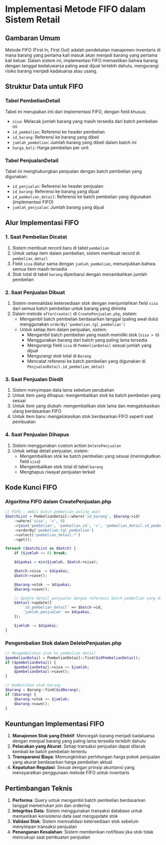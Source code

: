 # Implementasi Metode FIFO dalam Sistem Retail

## Gambaran Umum

Metode FIFO (First In, First Out) adalah pendekatan manajemen inventaris di mana barang yang pertama kali masuk akan menjadi barang yang pertama kali keluar. Dalam sistem ini, implementasi FIFO memastikan bahwa barang dengan tanggal kedaluwarsa paling awal dijual terlebih dahulu, mengurangi risiko barang menjadi kadaluarsa atau usang.

## Struktur Data untuk FIFO

### Tabel PembelianDetail
Tabel ini merupakan inti dari implementasi FIFO, dengan field khusus:
- `sisa`: Melacak jumlah barang yang masih tersedia dari batch pembelian ini
- `id_pembelian`: Referensi ke header pembelian
- `id_barang`: Referensi ke barang yang dibeli
- `jumlah_pembelian`: Jumlah barang yang dibeli dalam batch ini
- `harga_beli`: Harga pembelian per unit

### Tabel PenjualanDetail
Tabel ini menghubungkan penjualan dengan batch pembelian yang digunakan:
- `id_penjualan`: Referensi ke header penjualan
- `id_barang`: Referensi ke barang yang dijual
- `id_pembelian_detail`: Referensi ke batch pembelian yang digunakan (implementasi FIFO)
- `jumlah_penjualan`: Jumlah barang yang dijual

## Alur Implementasi FIFO

### 1. Saat Pembelian Dicatat
1. Sistem membuat record baru di tabel `pembelian`
2. Untuk setiap item dalam pembelian, sistem membuat record di `pembelian_detail`
3. Field `sisa` diatur sama dengan `jumlah_pembelian`, menunjukkan bahwa semua item masih tersedia
4. Stok total di tabel `barang` diperbarui dengan menambahkan jumlah pembelian

### 2. Saat Penjualan Dibuat
1. Sistem memvalidasi ketersediaan stok dengan menjumlahkan field `sisa` dari semua batch pembelian untuk barang yang diminta
2. Dalam metode `afterCreate()` di `CreatePenjualan.php`, sistem:
   - Mengambil batch pembelian berdasarkan tanggal (paling awal dulu) menggunakan `orderBy('pembelian.tgl_pembelian')`
   - Untuk setiap item dalam penjualan, sistem:
     - Mengambil batch pembelian yang masih memiliki stok (`sisa > 0`)
     - Menggunakan barang dari batch yang paling lama tersedia
     - Mengurangi field `sisa` di `PembelianDetail` sesuai jumlah yang dijual
     - Mengurangi stok total di `Barang`
     - Mencatat referensi ke batch pembelian yang digunakan di `PenjualanDetail.id_pembelian_detail`

### 3. Saat Penjualan Diedit
1. Sistem menyimpan data lama sebelum perubahan
2. Untuk item yang dihapus: mengembalikan stok ke batch pembelian yang sesuai
3. Untuk item yang diubah: mengembalikan stok lama dan mengalokasikan ulang berdasarkan FIFO
4. Untuk item baru: mengalokasikan stok berdasarkan FIFO seperti saat pembuatan

### 4. Saat Penjualan Dihapus
1. Sistem menggunakan custom action `DeletePenjualan`
2. Untuk setiap detail penjualan, sistem:
   - Mengembalikan stok ke batch pembelian yang sesuai (meningkatkan field `sisa`)
   - Mengembalikan stok total di tabel `barang`
   - Menghapus riwayat penjualan terkait

## Kode Kunci FIFO

### Algoritma FIFO dalam CreatePenjualan.php
```php
// FIFO - ambil batch pembelian paling awal
$batchList = PembelianDetail::where('id_barang', $barang->id)
    ->where('sisa', '>', 0)
    ->join('pembelian', 'pembelian.id', '=', 'pembelian_detail.id_pembelian')
    ->orderBy('pembelian.tgl_pembelian')
    ->select('pembelian_detail.*')
    ->get();

foreach ($batchList as $batch) {
    if ($jumlah <= 0) break;

    $dipakai = min($jumlah, $batch->sisa);

    $batch->sisa -= $dipakai;
    $batch->save();

    $barang->stok -= $dipakai;
    $barang->save();

    // Update detail penjualan dengan referensi batch pembelian yang digunakan
    $detail->update([
        'id_pembelian_detail' => $batch->id,
        'jumlah_penjualan' => $dipakai,
    ]);

    $jumlah -= $dipakai;
}
```

### Pengembalian Stok dalam DeletePenjualan.php
```php
// Mengembalikan stok ke pembelian detail
$pembelianDetail = PembelianDetail::find($idPembelianDetail);
if ($pembelianDetail) {
    $pembelianDetail->sisa += $jumlah;
    $pembelianDetail->save();
}

// Kembalikan stok barang
$barang = Barang::find($idBarang);
if ($barang) {
    $barang->stok += $jumlah;
    $barang->save();
}
```

## Keuntungan Implementasi FIFO

1. **Manajemen Stok yang Efektif**: Mencegah barang menjadi kadaluarsa dengan menjual barang yang paling lama tersedia terlebih dahulu
2. **Pelacakan yang Akurat**: Setiap transaksi penjualan dapat dilacak kembali ke batch pembelian tertentu
3. **Transparansi Biaya**: Memungkinkan perhitungan harga pokok penjualan yang akurat berdasarkan harga pembelian aktual
4. **Kepatuhan Regulasi**: Sesuai dengan prinsip akuntansi yang mensyaratkan penggunaan metode FIFO untuk inventaris

## Pertimbangan Teknis

1. **Performa**: Query untuk mengambil batch pembelian berdasarkan tanggal memerlukan join dan ordering
2. **Integritas Data**: Sistem menggunakan transaksi database untuk memastikan konsistensi data saat mengupdate stok
3. **Validasi Stok**: Sistem memvalidasi ketersediaan stok sebelum menyimpan transaksi penjualan
4. **Penanganan Kesalahan**: Sistem memberikan notifikasi jika stok tidak mencukupi saat pembuatan penjualan
